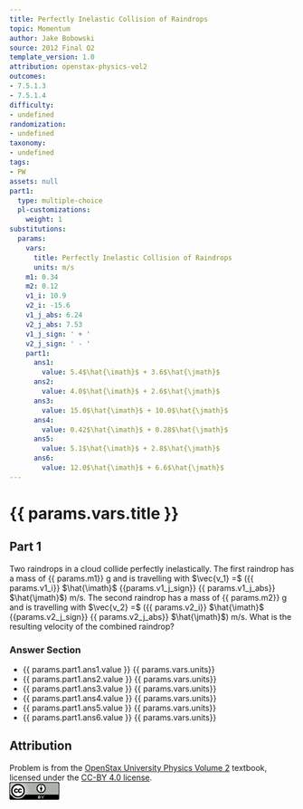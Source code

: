```yaml
---
title: Perfectly Inelastic Collision of Raindrops
topic: Momentum
author: Jake Bobowski
source: 2012 Final Q2
template_version: 1.0
attribution: openstax-physics-vol2
outcomes:
- 7.5.1.3
- 7.5.1.4
difficulty:
- undefined
randomization:
- undefined
taxonomy:
- undefined
tags:
- PW
assets: null
part1:
  type: multiple-choice
  pl-customizations:
    weight: 1
substitutions:
  params:
    vars:
      title: Perfectly Inelastic Collision of Raindrops
      units: m/s
    m1: 0.34
    m2: 0.12
    v1_i: 10.9
    v2_i: -15.6
    v1_j_abs: 6.24
    v2_j_abs: 7.53
    v1_j_sign: ' + '
    v2_j_sign: ' - '
    part1:
      ans1:
        value: 5.4$\hat{\imath}$ + 3.6$\hat{\jmath}$
      ans2:
        value: 4.0$\hat{\imath}$ + 2.6$\hat{\jmath}$
      ans3:
        value: 15.0$\hat{\imath}$ + 10.0$\hat{\jmath}$
      ans4:
        value: 0.42$\hat{\imath}$ + 0.28$\hat{\jmath}$
      ans5:
        value: 5.1$\hat{\imath}$ + 2.8$\hat{\jmath}$
      ans6:
        value: 12.0$\hat{\imath}$ + 6.6$\hat{\jmath}$
---
```

# {{ params.vars.title }}
## Part 1

Two raindrops in a cloud collide perfectly inelastically. The first raindrop has a mass of {{ params.m1}} g and is travelling with $\vec{v_1} =$ ({{ params.v1_i}} $\hat{\imath}$ {{params.v1_j_sign}} {{ params.v1_j_abs}} $\hat{\jmath}$) m/s. The second raindrop has a mass of {{ params.m2}} g and is travelling with $\vec{v_2} =$ ({{ params.v2_i}} $\hat{\imath}$ {{params.v2_j_sign}} {{ params.v2_j_abs}} $\hat{\jmath}$) m/s. What is the resulting velocity of the combined raindrop?

### Answer Section

- {{ params.part1.ans1.value }} {{ params.vars.units}}
- {{ params.part1.ans2.value }} {{ params.vars.units}}
- {{ params.part1.ans3.value }} {{ params.vars.units}}
- {{ params.part1.ans4.value }} {{ params.vars.units}}
- {{ params.part1.ans5.value }} {{ params.vars.units}}
- {{ params.part1.ans6.value }} {{ params.vars.units}}

## Attribution

Problem is from the [OpenStax University Physics Volume 2](https://openstax.org/details/books/university-physics-volume-2) textbook, licensed under the [CC-BY 4.0 license](https://creativecommons.org/licenses/by/4.0/).<br>![Image representing the Creative Commons 4.0 BY license.](https://raw.githubusercontent.com/firasm/bits/master/by.png)